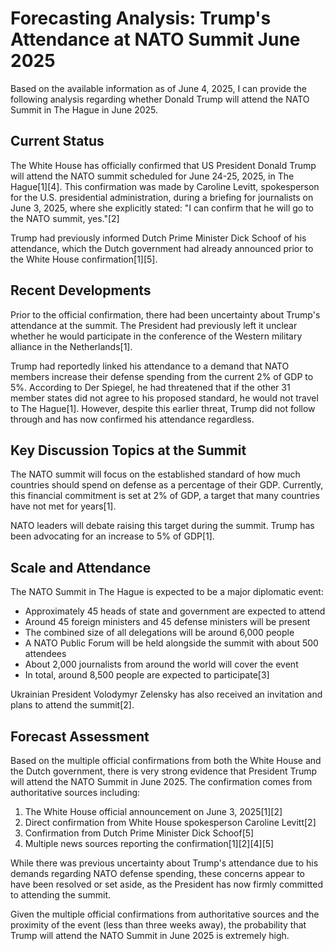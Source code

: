 # Forecasting Analysis: Trump's Attendance at NATO Summit June 2025

Based on the available information as of June 4, 2025, I can provide the following analysis regarding whether Donald Trump will attend the NATO Summit in The Hague in June 2025.

## Current Status

The White House has officially confirmed that US President Donald Trump will attend the NATO summit scheduled for June 24-25, 2025, in The Hague[1][4]. This confirmation was made by Caroline Levitt, spokesperson for the U.S. presidential administration, during a briefing for journalists on June 3, 2025, where she explicitly stated: "I can confirm that he will go to the NATO summit, yes."[2]

Trump had previously informed Dutch Prime Minister Dick Schoof of his attendance, which the Dutch government had already announced prior to the White House confirmation[1][5].

## Recent Developments

Prior to the official confirmation, there had been uncertainty about Trump's attendance at the summit. The President had previously left it unclear whether he would participate in the conference of the Western military alliance in the Netherlands[1].

Trump had reportedly linked his attendance to a demand that NATO members increase their defense spending from the current 2% of GDP to 5%. According to Der Spiegel, he had threatened that if the other 31 member states did not agree to his proposed standard, he would not travel to The Hague[1]. However, despite this earlier threat, Trump did not follow through and has now confirmed his attendance regardless.

## Key Discussion Topics at the Summit

The NATO summit will focus on the established standard of how much countries should spend on defense as a percentage of their GDP. Currently, this financial commitment is set at 2% of GDP, a target that many countries have not met for years[1].

NATO leaders will debate raising this target during the summit. Trump has been advocating for an increase to 5% of GDP[1].

## Scale and Attendance

The NATO Summit in The Hague is expected to be a major diplomatic event:
- Approximately 45 heads of state and government are expected to attend
- Around 45 foreign ministers and 45 defense ministers will be present
- The combined size of all delegations will be around 6,000 people
- A NATO Public Forum will be held alongside the summit with about 500 attendees
- About 2,000 journalists from around the world will cover the event
- In total, around 8,500 people are expected to participate[3]

Ukrainian President Volodymyr Zelensky has also received an invitation and plans to attend the summit[2].

## Forecast Assessment

Based on the multiple official confirmations from both the White House and the Dutch government, there is very strong evidence that President Trump will attend the NATO Summit in June 2025. The confirmation comes from authoritative sources including:

1. The White House official announcement on June 3, 2025[1][2]
2. Direct confirmation from White House spokesperson Caroline Levitt[2]
3. Confirmation from Dutch Prime Minister Dick Schoof[5]
4. Multiple news sources reporting the confirmation[1][2][4][5]

While there was previous uncertainty about Trump's attendance due to his demands regarding NATO defense spending, these concerns appear to have been resolved or set aside, as the President has now firmly committed to attending the summit.

Given the multiple official confirmations from authoritative sources and the proximity of the event (less than three weeks away), the probability that Trump will attend the NATO Summit in June 2025 is extremely high.